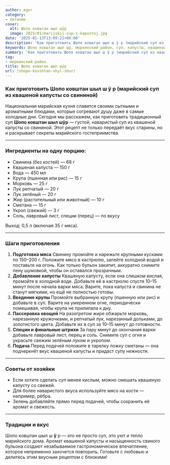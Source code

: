 ```yaml
---
author: egor
category:
- питание
cover:
  alt: Шопо ковштан шыл шÿр
  image: 2025/01/marijskij-sup-s-kapustoj.jpg
date: '2025-01-13T13:09:21+00:00'
description: 'Как приготовить Шопо ковштан шыл ш ÿ р (марийский суп из квашеной капусты со свининой) Национальная марийская кухня славится своими сытными и ароматными...'
keywords: Шопо ковштан шыл шр, моркинский-район, суп, капусты, квашеной, добавьте, шопо, ковштан, шыл, вкус, лук, мяса, промойте, минут, приготовить, свининой, только
summary: 'Как приготовить Шопо ковштан шыл ш ÿ р (марийский суп из квашеной капусты со свининой) Национальная марийская кухня славится своими сытными и ароматными...'
tag:
- моркинский-район
title: Шопо ковштан шыл шÿр
url: /shopo-kovshtan-shyl-shur/
---
```


### Как приготовить Шопо ковштан шыл ш **ÿ** р (марийский суп из квашеной капусты со свининой)

Национальная марийская кухня славится своими сытными и ароматными блюдами, которые согревают душу даже в самые холодные дни. Сегодня мы расскажем, как приготовить традиционный суп **Шопо ковштан шыл шÿр** — густой, наваристый суп из квашеной капусты со свининой. Этот рецепт не только передаёт вкус старины, но и раскрывает секреты марийского гостеприимства.

* * *

### **Ингредиенты на одну порцию**:

- Свинина (без костей) — 68 г
- Квашеная капуста — 150 г
- Вода — 450 мл
- Крупа (пшенная или рис) — 15 г
- Морковь — 25 г
- Лук репчатый — 20 г
- Лук зелёный — 20 г
- Жир (растительный или животный) — 10 г
- Сметана — 15 г
- Укроп (свежий) — 3 г
- Соль, лавровый лист, специи (перец) — по вкусу

Выход: 0,5 л (включая 35 г мяса).

* * *

### **Шаги приготовления**

1. **Подготовка мяса**
   Свинину промойте и нарежьте крупными кусками по 150–200 г. Положите мясо в кастрюлю, залейте холодной водой и поставьте на огонь. Как только бульон закипит, аккуратно снимите пену шумовкой, чтобы он оставался прозрачным.
1. **Добавление капусты**
   Квашеную капусту, если она слишком кислая, промойте в холодной воде. Добавьте её в кастрюлю спустя 10–15 минут после начала варки мяса. Варите, пока капуста и свинина не станут мягкими, но ещё не полностью готовы.
1. **Введение крупы**
   Промойте выбранную крупу (пшенную или рис) и добавьте в суп. Варите на умеренном огне, периодически помешивая, чтобы крупа не прилипала к дну.
1. **Пассеровка овощей**
   На разогретом жире обжарьте морковь, нарезанную кружочками, и репчатый лук, нарезанный дольками, до золотистого цвета. Добавьте их в суп за 10–15 минут до готовности.
1. **Специи и финальные штрихи**
   За пару минут до окончания варки добавьте лавровый лист, перец и соль. Снимите суп с огня и украсьте свежим зелёным луком и укропом.
1. **Подача**
   Перед подачей положите в тарелку ложку сметаны — она подчеркнёт вкус квашеной капусты и придаст супу нежности.

* * *

### **Советы от хозяйки**

- Если хотите сделать суп менее кислым, можно смешать квашеную капусту со свежей.
- Для более наваристого вкуса используйте мясо на кости — например, рёбра.
- Зелень добавляйте прямо перед подачей, чтобы сохранить её аромат и свежесть.

* * *

### **Традиции и вкус**

Шопо ковштан шыл ш **ÿ** р — это не просто суп, это уют и тепло марийского дома. Аромат квашеной капусты и насыщенность свиного бульона создают незабываемое гастрономическое впечатление, которое непременно захочется повторить. Готовьте с любовью и делитесь этим вкусным рецептом с близкими!